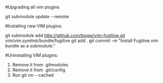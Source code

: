 #Upgrading all vim plugins

git submodule update --remote

#Installing new VIM plugins:

git submodule add http://github.com/tpope/vim-fugitive.git vim/vim.symlink/bundle/fugitive
git add .
git commit -m "Install Fugitive.vim bundle as a submodule."

#Uninstalling VIM plugins:

1. Remove it from .gitmodules
2. Remove it from .git/config
3. Run git rm --cached <path-to-module></path-to-module>
